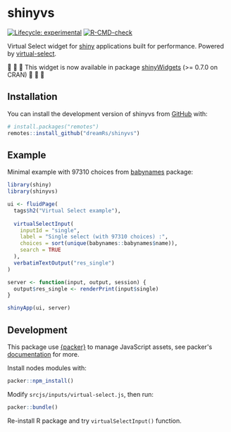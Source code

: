 # shinyvs

<!-- badges: start -->
[![Lifecycle: experimental](https://img.shields.io/badge/lifecycle-experimental-orange.svg)](https://lifecycle.r-lib.org/articles/stages.html#experimental)
[![R-CMD-check](https://github.com/dreamRs/shinyvs/workflows/R-CMD-check/badge.svg)](https://github.com/dreamRs/shinyvs/actions)
<!-- badges: end -->

Virtual Select widget for [shiny](https://shiny.rstudio.com/) applications built for performance. Powered by [virtual-select](https://github.com/sa-si-dev/virtual-select).


:rotating_light: :rotating_light: :rotating_light: This widget is now available in package [shinyWidgets](https://github.com/dreamRs/shinyWidgets) (>= 0.7.0 on CRAN) :rotating_light: :rotating_light: :rotating_light: 


## Installation

You can install the development version of shinyvs from [GitHub](https://github.com/dreamRs/shinyvs) with:

``` r
# install.packages("remotes")
remotes::install_github("dreamRs/shinyvs")
```


## Example

Minimal example with 97310 choices from [babynames](https://github.com/hadley/babynames) package:

``` r
library(shiny)
library(shinyvs)

ui <- fluidPage(
  tags$h2("Virtual Select example"),
  
  virtualSelectInput(
    inputId = "single",
    label = "Single select (with 97310 choices) :",
    choices = sort(unique(babynames::babynames$name)),
    search = TRUE
  ),
  verbatimTextOutput("res_single")
)

server <- function(input, output, session) {
  output$res_single <- renderPrint(input$single)
}

shinyApp(ui, server)
```


## Development

This package use [{packer}](https://github.com/JohnCoene/packer) to manage JavaScript assets, see packer's [documentation](https://packer.john-coene.com/#/) for more.

Install nodes modules with:

```r
packer::npm_install()
```

Modify `srcjs/inputs/virtual-select.js`, then run:

```r
packer::bundle()
```

Re-install R package and try `virtualSelectInput()` function.
